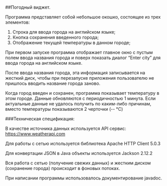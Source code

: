 ##Погодный виджет.

Программа представляет собой небольшое окошко, состоящее из трех элементов:
1. Строка для ввода города на английском языке;
2. Кнопка сохранения введенного города;
3. Отображение текущей температуры в данном городе;

При первом запуске программа отображает главное окно с пустым полем
ввода названия города и поверх показать диалог
“Enter city” для ввода города на английском языке.

После ввода названия города, эта информация записывается на жесткий диск,
чтобы при перезапуске приложения пользователю не пришлось
вводить название города заново.

Когда город введен и сохранен, программа показывает температуру в этом
городе. Данные обновляются с периодичностью 1 минута.
Если актуальные данные не удалось получить по каким-либо причинам,
вместо температуры показываются 2 черточки (-- °C)

###Техническая спецификация:

В качестве источника данных используется API сервис:
https://www.weatherapi.com

Для работы с сетью используется библиотека Apache HTTP Client 5.0.3

Для конвертации JSON в Java объекты используется Jackson 2.12.2

Вся работа с сетью (получение свежих данных) и жестким диском
(сохранение города) происходит в фоновых потоках.

При написании программы использовалось документирование javadoc.